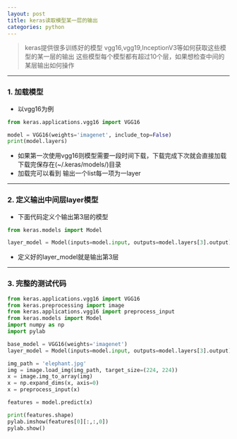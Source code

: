 ```yaml
---
layout: post
title: keras读取模型某一层的输出 
categories: python 
---
```



>  keras提供很多训练好的模型 vgg16,vgg19,InceptionV3等如何获取这些模型的某一层的输出
> 这些模型每个模型都有超过10个层，如果想检查中间的某层输出如何操作

--- 

### 1. 加载模型

* 以vgg16为例

```python
from keras.applications.vgg16 import VGG16

model = VGG16(weights='imagenet', include_top=False)
print(model.layers)
```

* 如果第一次使用vgg16则模型需要一段时间下载，下载完成下次就会直接加载 下载完保存在(~/.keras/models/)目录
* 加载完可以看到 输出一个list每一项为一layer


---

### 2. 定义输出中间层layer模型

* 下面代码定义个输出第3层的模型

```python
from keras.models import Model

layer_model = Model(inputs=model.input, outputs=model.layers[3].output)

```

* 定义好的layer_model就是输出第3层

---

### 3. 完整的测试代码

```python
from keras.applications.vgg16 import VGG16
from keras.preprocessing import image
from keras.applications.vgg16 import preprocess_input
from keras.models import Model
import numpy as np
import pylab

base_model = VGG16(weights='imagenet')
layer_model = Model(inputs=model.input, outputs=model.layers[3].output)

img_path = 'elephant.jpg'
img = image.load_img(img_path, target_size=(224, 224))
x = image.img_to_array(img)
x = np.expand_dims(x, axis=0)
x = preprocess_input(x)

features = model.predict(x)

print(features.shape)
pylab.imshow(features[0][:,:,0])
pylab.show()

```


